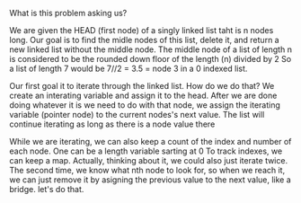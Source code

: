 What is this problem asking us?

We are given the HEAD (first node) of a singly linked list taht is n nodes long.
Our goal is to find the midle nodes of this list, delete it, and return a new linked list without the middle node.
The middle node of a list of length n is considered to be the rounded down floor of the length (n) divided by 2
So a list of length 7 would be 7//2 = 3.5 = node 3 in a 0 indexed list.

Our first goal it to iterate through the linked list. How do we do that? We create an interating variable and assign it to the head.
After we are done doing whatever it is we need to do with that node, we assign the iterating variable (pointer node) to the current nodes's next value.
The list will continue iterating as long as there is a node value there

While we are iterating, we can also keep a count of the index and number of each node.
One can be a length variable sarting at 0
To track indexes, we can keep a map. Actually, thinking about it, we could also just iterate twice.
The second time, we know what nth node to look for, so when we reach it, we can just remove it by asigning the previous value to the next value, like a bridge. let's do that.